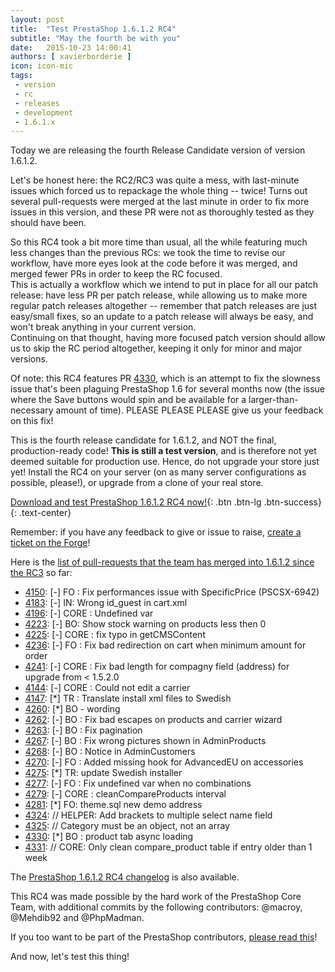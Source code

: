 ```yaml
---
layout: post
title:  "Test PrestaShop 1.6.1.2 RC4"
subtitle: "May the fourth be with you"
date:   2015-10-23 14:00:41
authors: [ xavierborderie ]
icon: icon-mic
tags:
 - version
 - rc
 - releases
 - development
 - 1.6.1.x
---
```


Today we are releasing the fourth Release Candidate version of version 1.6.1.2.

Let's be honest here: the RC2/RC3 was quite a mess, with last-minute issues which forced us to repackage the whole thing -- twice! Turns out several pull-requests were merged at the last minute in order to fix more issues in this version, and these PR were not as thoroughly tested as they should have been.

So this RC4 took a bit more time than usual, all the while featuring much less changes than the previous RCs: we took the time to revise our workflow, have more eyes look at the code before it was merged, and merged fewer PRs in order to keep the RC focused. <br />
This is actually a workflow which we intend to put in place for all our patch release: have less PR per patch release, while allowing us to make more regular patch releases altogether -- remember that patch releases are just easy/small fixes, so an update to a patch release will always be easy, and won't break anything in your current version.<br />
Continuing on that thought, having more focused patch version should allow us to skip the RC period altogether, keeping it only for minor and major versions.

Of note: this RC4 features PR [4330](https://github.com/PrestaShop/PrestaShop/pull/4330), which is an attempt to fix the slowness issue that's been plaguing PrestaShop 1.6 for several months now (the issue where the Save buttons would spin and be available for a larger-than-necessary amount of time). PLEASE PLEASE PLEASE give us your feedback on this fix!

This is the fourth release candidate for 1.6.1.2, and NOT the final, production-ready code! <b>This is still a test version</b>, and is therefore not yet deemed suitable for production use. Hence, do not upgrade your store just yet! Install the RC4 on your server (on as many server configurations as possible, please!), or upgrade from a clone of your real store.

[Download and test PrestaShop 1.6.1.2 RC4 now!](https://www.prestashop.com/en/developers-versions){: .btn .btn-lg .btn-success}
{: .text-center}

Remember: if you have any feedback to give or issue to raise, [create a ticket on the Forge](http://doc.prestashop.com/display/PS16/How+to+use+the+Forge+to+contribute+to+PrestaShop)!

Here is the [list of pull-requests that the team has merged into 1.6.1.2 since the RC3](https://github.com/PrestaShop/PrestaShop/pulls?utf8=%E2%9C%93&q=is%3Apr+base%3A1.6.1.x+is%3Aclosed+merged%3A%3E2015-10-06+) so far:

 * [4150](https://github.com/PrestaShop/PrestaShop/pull/4150): [-] FO : Fix performances issue with SpecificPrice (PSCSX-6942)
 * [4183](https://github.com/PrestaShop/PrestaShop/pull/4183): [-] IN: Wrong id_guest in cart.xml
 * [4196](https://github.com/PrestaShop/PrestaShop/pull/4196): [-] CORE : Undefined var
 * [4223](https://github.com/PrestaShop/PrestaShop/pull/4223): [-] BO: Show stock warning on products less then 0
 * [4225](https://github.com/PrestaShop/PrestaShop/pull/4225): [-] CORE : fix typo in getCMSContent
 * [4236](https://github.com/PrestaShop/PrestaShop/pull/4236): [-] FO : Fix bad redirection on cart when minimum amount for order
 * [4241](https://github.com/PrestaShop/PrestaShop/pull/4241): [-] CORE : Fix bad length for compagny field (address) for upgrade from < 1.5.2.0
 * [4144](https://github.com/PrestaShop/PrestaShop/pull/4144): [-] CORE : Could not edit a carrier
 * [4147](https://github.com/PrestaShop/PrestaShop/pull/4147): [*] TR : Translate install xml files to Swedish
 * [4260](https://github.com/PrestaShop/PrestaShop/pull/4260): [*] BO - wording
 * [4262](https://github.com/PrestaShop/PrestaShop/pull/4262): [-] BO : Fix bad escapes on products and carrier wizard
 * [4263](https://github.com/PrestaShop/PrestaShop/pull/4263): [-] BO : Fix pagination
 * [4267](https://github.com/PrestaShop/PrestaShop/pull/4267): [-] BO : Fix wrong pictures shown in AdminProducts
 * [4268](https://github.com/PrestaShop/PrestaShop/pull/4268): [-] BO : Notice in AdminCustomers
 * [4270](https://github.com/PrestaShop/PrestaShop/pull/4270): [-] FO : Added missing hook for AdvancedEU on accessories
 * [4275](https://github.com/PrestaShop/PrestaShop/pull/4275): [*] TR: update Swedish installer
 * [4277](https://github.com/PrestaShop/PrestaShop/pull/4277): [-] FO : Fix undefined var when no combinations
 * [4279](https://github.com/PrestaShop/PrestaShop/pull/4279): [-] CORE : cleanCompareProducts interval
 * [4281](https://github.com/PrestaShop/PrestaShop/pull/4281): [*] FO: theme.sql new demo address
 * [4324](https://github.com/PrestaShop/PrestaShop/pull/4324): // HELPER: Add brackets to multiple select name field
 * [4325](https://github.com/PrestaShop/PrestaShop/pull/4325): // Category must be an object, not an array
 * [4330](https://github.com/PrestaShop/PrestaShop/pull/4330): [*] BO : product tab async loading
 * [4331](https://github.com/PrestaShop/PrestaShop/pull/4331): // CORE: Only clean compare_product table if entry older than 1 week
 

The [PrestaShop 1.6.1.2 RC4 changelog](https://www.prestashop.com/en/developers-versions/changelog/1.6.1.2-rc4) is also available.

This RC4 was made possible by the hard work of the PrestaShop Core Team, with additional commits by the following contributors: @macroy, @Mehdib92 and @PhpMadman.

If you too want to be part of the PrestaShop contributors, [please read this](http://doc.prestashop.com/display/PS16/Contributing+code+to+PrestaShop)!

And now, let's test this thing!
